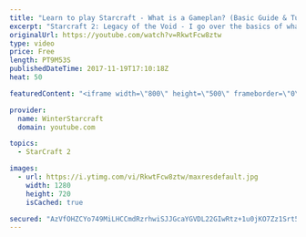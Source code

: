 ```yaml
---
title: "Learn to play Starcraft - What is a Gameplan? (Basic Guide & Tutorial)"
excerpt: "Starcraft 2: Legacy of the Void - I go over the basics of what a gameplan in starcraft 2 is and how to put one together.  Note this is not a guide on WHAT gameplan you should be using as each race!"
originalUrl: https://youtube.com/watch?v=RkwtFcw8ztw
type: video
price: Free
length: PT9M53S
publishedDateTime: 2017-11-19T17:10:18Z
heat: 50

featuredContent: "<iframe width=\"800\" height=\"500\" frameborder=\"0\" src=\"https://www.youtube.com/embed/RkwtFcw8ztw\" allow=\"accelerometer; autoplay; encrypted-media; gyroscope; picture-in-picture\" allowfullscreen></iframe>"

provider:
  name: WinterStarcraft
  domain: youtube.com

topics:
  - StarCraft 2

images:
  - url: https://i.ytimg.com/vi/RkwtFcw8ztw/maxresdefault.jpg
    width: 1280
    height: 720
    isCached: true

secured: "AzVfOHZCYo749MiLHCCmdRzrhwiSJJGcaYGVDL22GIwRtz+1u0jKO7Zz1Srt5m898ZQT61c20sP6WWyuksuhKm1RLUPpp0ndzmpsAj0NIRgpiudpLy+hQHu0VBayLGmuxkEk0/0fEPdf1q7N5EdT+HUaZxY/ZMSIvr84vSI0xRFavthJ3m/BhVPVR37FIOX4A3rsCu3amrxOr2Tv3VFNXW+8hC0qwln0Cys6XfaLJtAwiFjwIpDHE7bCQm6CwG0Ue5RHNGcTSapzfyHjQTOlDbgwLrXFWd0ToA7obqQjzHLnQ7E2oPwYU5pNP9jNceO9ZK/JKVj4MvoTDGfb0w4IBHqt5aDUz2WzlWwXV9TcV7CMQAJSQCAgxM2ebhncKjlL9wWgsTyCdwK+WYnXyfHQRVYAEACKwLFg3fYLypyijhU=;S5h5AtKuBA7gY8kSNkDUdQ=="
---
```


